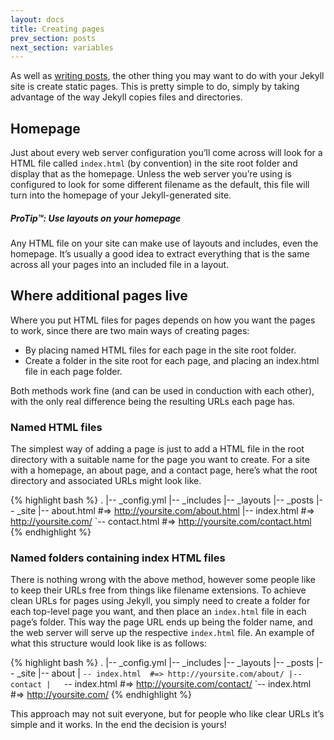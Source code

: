 ```yaml
---
layout: docs
title: Creating pages
prev_section: posts
next_section: variables
---
```


As well as [writing posts](../posts), the other thing you may want to do with your Jekyll site is create static pages. This is pretty simple to do, simply by taking advantage of the way Jekyll copies files and directories.

## Homepage

Just about every web server configuration you’ll come across will look for a HTML file called `index.html` (by convention) in the site root folder and display that as the homepage. Unless the web server you’re using is configured to look for some different filename as the default, this file will turn into the homepage of your Jekyll-generated site.

<div class="note">
  <h5>ProTip™: Use layouts on your homepage</h5>
  <p>Any HTML file on your site can make use of layouts and includes, even the homepage. It’s usually a good idea to extract everything that is the same across all your pages into an included file in a layout.</p>
</div>

## Where additional pages live

Where you put HTML files for pages depends on how you want the pages to work, since there are two main ways of creating pages:

- By placing named HTML files for each page in the site root folder.
- Create a folder in the site root for each page, and placing an index.html file in each page folder.

Both methods work fine (and can be used in conduction with each other), with the only real difference being the resulting URLs each page has.

### Named HTML files

The simplest way of adding a page is just to add a HTML file in the root directory with a suitable name for the page you want to create. For a site with a homepage, an about page, and a contact page, here’s what the root directory and associated URLs might look like.

{% highlight bash %}
.
|-- _config.yml
|-- _includes
|-- _layouts
|-- _posts
|-- _site
|-- about.html    #=> http://yoursite.com/about.html
|-- index.html    #=> http://yoursite.com/
`-- contact.html  #=> http://yoursite.com/contact.html
{% endhighlight %}

### Named folders containing index HTML files

There is nothing wrong with the above method, however some people like to keep their URLs free from things like filename extensions. To achieve clean URLs for pages using Jekyll, you simply need to create a folder for each top-level page you want, and then place an `index.html` file in each page’s folder. This way the page URL ends up being the folder name, and the web server will serve up the respective `index.html` file. An example of what this structure would look like is as follows:

{% highlight bash %}
.
|-- _config.yml
|-- _includes
|-- _layouts
|-- _posts
|-- _site
|-- about
|   `-- index.html  #=> http://yoursite.com/about/
|-- contact
|   `-- index.html  #=> http://yoursite.com/contact/
`-- index.html      #=> http://yoursite.com/
{% endhighlight %}

This approach may not suit everyone, but for people who like clear URLs it’s simple and it works. In the end the decision is yours!